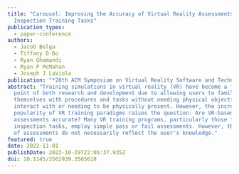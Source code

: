 ```yaml
---
title: "Carousel: Improving the Accuracy of Virtual Reality Assessments for
  Inspection Training Tasks"
publication_types:
  - paper-conference
authors:
  - Jacob Belga
  - Tiffany D Do
  - Ryan Ghamandi
  - Ryan P McMahan
  - Joseph J LaViola
publication: "*28th ACM Symposium on Virtual Reality Software and Technology* (VRST)"
abstract: "Training simulations in virtual reality (VR) have become a focal
  point of both research and development due to allowing users to familiarize
  themselves with procedures and tasks without needing physical objects to
  interact with or needing to be physically present. However, the increasing
  popularity of VR training paradigms raises the question: Are VR-based training
  assessments accurate? Many VR training programs, particularly those focused on
  inspection tasks, employ simple pass or fail assessments. However, these types
  of assessments do not necessarily reflect the user's knowledge."
featured: true
date: 2022-11-01
publishDate: 2023-10-29T22:05:37.935Z
doi: 10.1145/3562939.3565618
---
```

